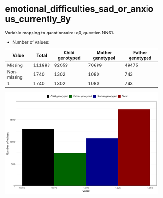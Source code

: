 # emotional_difficulties_sad_or_anxious_currently_8y
Variable mapping to questionnaire: q9, question NN61.
- Number of values:

| Value | Total | Child genotyped | Mother genotyped | Father genotyped |
| ----- | ----- | --------------- | ---------------- | ---------------- |
| Missing | 111883 | 82053 | 70689 | 49475 |
| Non-missing | 1740 | 1302 | 1080 | 743 |
| 1 | 1740 | 1302 | 1080 | 743 |



![](emotional_difficulties_sad_or_anxious_currently_8y_n.png)



